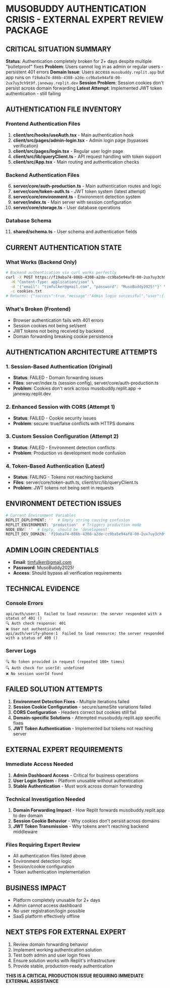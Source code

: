 # MUSOBUDDY AUTHENTICATION CRISIS - EXTERNAL EXPERT REVIEW PACKAGE

## CRITICAL SITUATION SUMMARY

**Status**: Authentication completely broken for 2+ days despite multiple "bulletproof" fixes
**Problem**: Users cannot log in as admin or regular users - persistent 401 errors
**Domain Issue**: Users access `musobuddy.replit.app` but app runs on `f19aba74-886b-4308-a2de-cc9ba5e94af8-00-2ux7uy3ch9t9f.janeway.replit.dev`
**Session Problem**: Session cookies don't persist across domain forwarding
**Latest Attempt**: Implemented JWT token authentication - still failing

## AUTHENTICATION FILE INVENTORY

### Frontend Authentication Files
1. **client/src/hooks/useAuth.tsx** - Main authentication hook
2. **client/src/pages/admin-login.tsx** - Admin login page (bypasses verification)
3. **client/src/pages/login.tsx** - Regular user login page
4. **client/src/lib/queryClient.ts** - API request handling with token support
5. **client/src/App.tsx** - Main routing and authentication checks

### Backend Authentication Files
6. **server/core/auth-production.ts** - Main authentication routes and logic
7. **server/core/token-auth.ts** - JWT token system (latest attempt)
8. **server/core/environment.ts** - Environment detection system
9. **server/index.ts** - Main server with session configuration
10. **server/core/storage.ts** - User database operations

### Database Schema
11. **shared/schema.ts** - User schema and authentication fields

## CURRENT AUTHENTICATION STATE

### What Works (Backend Only)
```bash
# Backend authentication via curl works perfectly
curl -X POST https://f19aba74-886b-4308-a2de-cc9ba5e94af8-00-2ux7uy3ch9t9f.janeway.replit.dev/api/auth/admin-login \
  -H "Content-Type: application/json" \
  -d '{"email": "timfulker@gmail.com", "password": "MusoBuddy2025!"}' \
  -c cookies.txt
# Returns: {"success":true,"message":"Admin login successful","user":{...}}
```

### What's Broken (Frontend)
- Browser authentication fails with 401 errors
- Session cookies not being set/sent
- JWT tokens not being received by backend
- Domain forwarding breaking cookie persistence

## AUTHENTICATION ARCHITECTURE ATTEMPTS

### 1. Session-Based Authentication (Original)
- **Status**: FAILED - Domain forwarding issues
- **Files**: server/index.ts (session config), server/core/auth-production.ts
- **Problem**: Cookies don't work across musobuddy.replit.app → janeway.replit.dev

### 2. Enhanced Session with CORS (Attempt 1)
- **Status**: FAILED - Cookie security issues
- **Problem**: secure: true/false conflicts with HTTPS domains

### 3. Custom Session Configuration (Attempt 2)
- **Status**: FAILED - Environment detection conflicts
- **Problem**: Production vs development mode confusion

### 4. Token-Based Authentication (Latest)
- **Status**: FAILING - Tokens not reaching backend
- **Files**: server/core/token-auth.ts, client/src/lib/queryClient.ts
- **Problem**: JWT tokens not being sent in requests

## ENVIRONMENT DETECTION ISSUES

```bash
# Current Environment Variables
REPLIT_DEPLOYMENT: ''  # Empty string causing confusion
REPLIT_ENVIRONMENT: 'production'  # Triggers production mode
NODE_ENV: ''  # Empty, should be 'development'
REPLIT_DEV_DOMAIN: 'f19aba74-886b-4308-a2de-cc9ba5e94af8-00-2ux7uy3ch9t9f.janeway.replit.dev'
```

## ADMIN LOGIN CREDENTIALS
- **Email**: timfulker@gmail.com
- **Password**: MusoBuddy2025!
- **Access**: Should bypass all verification requirements

## TECHNICAL EVIDENCE

### Console Errors
```
api/auth/user:1  Failed to load resource: the server responded with a status of 401 ()
🔍 Auth check response: 401
❌ User not authenticated
api/auth/verify-phone:1  Failed to load resource: the server responded with a status of 400 ()
```

### Server Logs
```
🔍 No token provided in request (repeated 100+ times)
🔍 Auth check for userId: undefined
❌ No session userId found
```

## FAILED SOLUTION ATTEMPTS

1. **Environment Detection Fixes** - Multiple iterations failed
2. **Session Cookie Configuration** - secure/sameSite variations failed
3. **CORS Configuration** - Headers correct but cookies still fail
4. **Domain-specific Solutions** - Attempted musobuddy.replit.app specific fixes
5. **JWT Token Authentication** - Implemented but tokens not reaching server

## EXTERNAL EXPERT REQUIREMENTS

### Immediate Access Needed
1. **Admin Dashboard Access** - Critical for business operations
2. **User Login System** - Platform unusable without authentication
3. **Stable Authentication** - Must work across domain forwarding

### Technical Investigation Needed
1. **Domain Forwarding Impact** - How Replit forwards musobuddy.replit.app to dev domain
2. **Session Cookie Behavior** - Why cookies don't persist across domains
3. **JWT Token Transmission** - Why tokens aren't reaching backend middleware

### Files Requiring Expert Review
- All authentication files listed above
- Environment detection logic
- Session/cookie configuration
- Token authentication implementation

## BUSINESS IMPACT
- Platform completely unusable for 2+ days
- Admin cannot access dashboard
- No user registration/login possible
- SaaS platform effectively offline

## NEXT STEPS FOR EXTERNAL EXPERT
1. Review domain forwarding behavior
2. Implement working authentication solution
3. Test both admin and user login flows
4. Ensure solution works with Replit's infrastructure
5. Provide stable, production-ready authentication

**THIS IS A CRITICAL PRODUCTION ISSUE REQUIRING IMMEDIATE EXTERNAL ASSISTANCE**